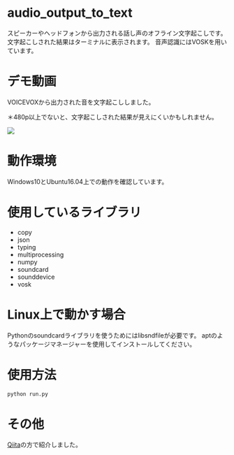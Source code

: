 # audio_output_to_text
スピーカーやヘッドフォンから出力される話し声のオフライン文字起こしです。
文字起こしされた結果はターミナルに表示されます。
音声認識にはVOSKを用いています。

# デモ動画
VOICEVOXから出力された音を文字起こししました。

＊480p以上でないと、文字起こしされた結果が見えにくいかもしれません。

[![](https://img.youtube.com/vi/8TGZBzI9u7E/0.jpg)](https://www.youtube.com/watch?v=8TGZBzI9u7E)

# 動作環境
Windows10とUbuntu16.04上での動作を確認しています。

# 使用しているライブラリ
- copy
- json
- typing
- multiprocessing
- numpy
- soundcard
- sounddevice
- vosk

# Linux上で動かす場合
Pythonのsoundcardライブラリを使うためにはlibsndfileが必要です。
aptのようなパッケージマネージャーを使用してインストールしてください。

# 使用方法
```bash
python run.py
```

# その他
[Qiita](https://qiita.com/3998/items/a18b50aaf58e0176e6a5)の方で紹介しました。
